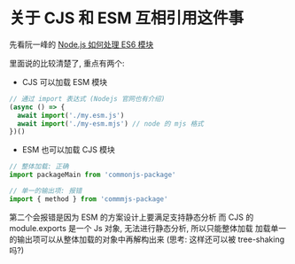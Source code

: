 # 关于 CJS 和 ESM 互相引用这件事
先看阮一峰的 [Node.js 如何处理 ES6 模块](http://www.ruanyifeng.com/blog/2020/08/how-nodejs-use-es6-module.html)

里面说的比较清楚了, 重点有两个:
  - CJS 可以加载 ESM 模块
  ```js
  // 通过 import 表达式 (Nodejs 官网也有介绍)
  (async () => {
    await import('./my.esm.js')
    await import('./my-esm.mjs') // node 的 mjs 格式
  })()
  ```
  - ESM 也可以加载 CJS 模块
  ```js
  // 整体加载: 正确
  import packageMain from 'commonjs-package'

  // 单一的输出项: 报错
  import { method } from 'commmjs-package'
  ```
  第二个会报错是因为 ESM 的方案设计上要满足支持静态分析
  而 CJS 的 module.exports 是一个 Js 对象, 无法进行静态分析, 所以只能整体加载
  加载单一的输出项可以从整体加载的对象中再解构出来 (思考: 这样还可以被 tree-shaking 吗?)
  